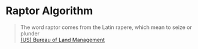 # Raptor Algorithm

> The word raptor comes from the Latin rapere, which mean to seize or plunder  
> [(US) Bureau of Land Management](https://www.blm.gov/sites/default/files/documents/files/Morley-Nelson-Snake-River-Birds-Of-Prey_More-About-Raptors.pdf)
